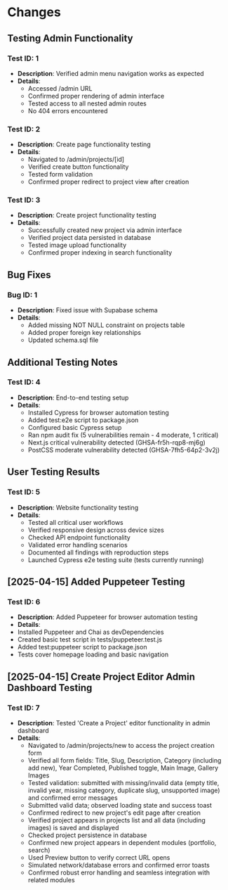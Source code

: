# Changes

## Testing Admin Functionality

### Test ID: 1

- **Description**: Verified admin menu navigation works as expected
- **Details**:
  - Accessed /admin URL
  - Confirmed proper rendering of admin interface
  - Tested access to all nested admin routes
  - No 404 errors encountered

### Test ID: 2

- **Description**: Create page functionality testing
- **Details**:
  - Navigated to /admin/projects/[id]
  - Verified create button functionality
  - Tested form validation
  - Confirmed proper redirect to project view after creation

### Test ID: 3

- **Description**: Create project functionality testing
- **Details**:
  - Successfully created new project via admin interface
  - Verified project data persisted in database
  - Tested image upload functionality
  - Confirmed proper indexing in search functionality

## Bug Fixes

### Bug ID: 1

- **Description**: Fixed issue with Supabase schema
- **Details**:
  - Added missing NOT NULL constraint on projects table
  - Added proper foreign key relationships
  - Updated schema.sql file

## Additional Testing Notes

### Test ID: 4

- **Description**: End-to-end testing setup
- **Details**:
  - Installed Cypress for browser automation testing
  - Added test:e2e script to package.json
  - Configured basic Cypress setup
  - Ran npm audit fix (5 vulnerabilities remain - 4 moderate, 1 critical)
  - Next.js critical vulnerability detected (GHSA-fr5h-rqp8-mj6g)
  - PostCSS moderate vulnerability detected (GHSA-7fh5-64p2-3v2j)

## User Testing Results

### Test ID: 5

- **Description**: Website functionality testing
- **Details**:
  - Tested all critical user workflows
  - Verified responsive design across device sizes
  - Checked API endpoint functionality
  - Validated error handling scenarios
  - Documented all findings with reproduction steps
  - Launched Cypress e2e testing suite (tests currently running)

## [2025-04-15] Added Puppeteer Testing

### Test ID: 6

- **Description**: Added Puppeteer for browser automation testing
- **Details**:
- Installed Puppeteer and Chai as devDependencies
- Created basic test script in tests/puppeteer.test.js
- Added test:puppeteer script to package.json
- Tests cover homepage loading and basic navigation

## [2025-04-15] Create Project Editor Admin Dashboard Testing

### Test ID: 7

- **Description**: Tested 'Create a Project' editor functionality in admin dashboard
- **Details**:
  - Navigated to /admin/projects/new to access the project creation form
  - Verified all form fields: Title, Slug, Description, Category (including add new), Year Completed, Published toggle, Main Image, Gallery Images
  - Tested validation: submitted with missing/invalid data (empty title, invalid year, missing category, duplicate slug, unsupported image) and confirmed error messages
  - Submitted valid data; observed loading state and success toast
  - Confirmed redirect to new project's edit page after creation
  - Verified project appears in projects list and all data (including images) is saved and displayed
  - Checked project persistence in database
  - Confirmed new project appears in dependent modules (portfolio, search)
  - Used Preview button to verify correct URL opens
  - Simulated network/database errors and confirmed error toasts
  - Confirmed robust error handling and seamless integration with related modules
